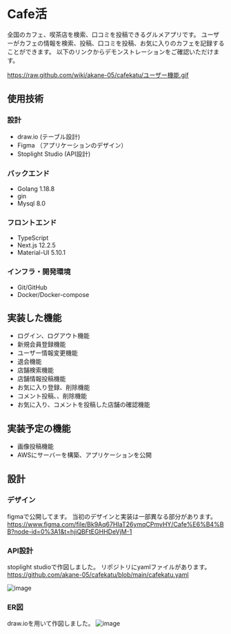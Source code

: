 # Cafe活

全国のカフェ、喫茶店を検索、口コミを投稿できるグルメアプリです。
ユーザーがカフェの情報を検索、投稿、口コミを投稿、お気に入りのカフェを記録することができます。
以下のリンクからデモンストレーションをご確認いただけます。

https://raw.github.com/wiki/akane-05/cafekatu/ユーザー機能.gif


## 使用技術
### 設計
* draw.io (テーブル設計)
* Figma （アプリケーションのデザイン）
* Stoplight Studio (API設計)

### バックエンド
* Golang 1.18.8
* gin
* Mysql 8.0

### フロントエンド
* TypeScript
* Next.js 12.2.5
* Material-UI 5.10.1

### インフラ・開発環境
* Git/GitHub
* Docker/Docker-compose

## 実装した機能
* ログイン、ログアウト機能
* 新規会員登録機能
* ユーザー情報変更機能
* 退会機能
* 店舗検索機能
* 店舗情報投稿機能
* お気に入り登録、削除機能
* コメント投稿、、削除機能
* お気に入り、コメントを投稿した店舗の確認機能

## 実装予定の機能
* 画像投稿機能
* AWSにサーバーを構築、アプリケーションを公開

## 設計
### デザイン
figmaで公開してます。
当初のデザインと実装は一部異なる部分があります。
https://www.figma.com/file/Bk9Aq67HIaT26ymqCPmyHY/Cafe%E6%B4%BB?node-id=0%3A1&t=hjiQBFtEGHHDeVjM-1

### API設計
stoplight studioで作図しました。
リポジトリにyamlファイルがあります。
https://github.com/akane-05/cafekatu/blob/main/cafekatu.yaml

![image](https://user-images.githubusercontent.com/108785532/208001021-fe890d56-cdb4-4754-afcd-7154e84b5652.png)


### ER図
draw.ioを用いて作図しました。
![image](https://user-images.githubusercontent.com/108785532/207324167-c656185c-aa14-4fe4-b069-aefa931deb97.png)


